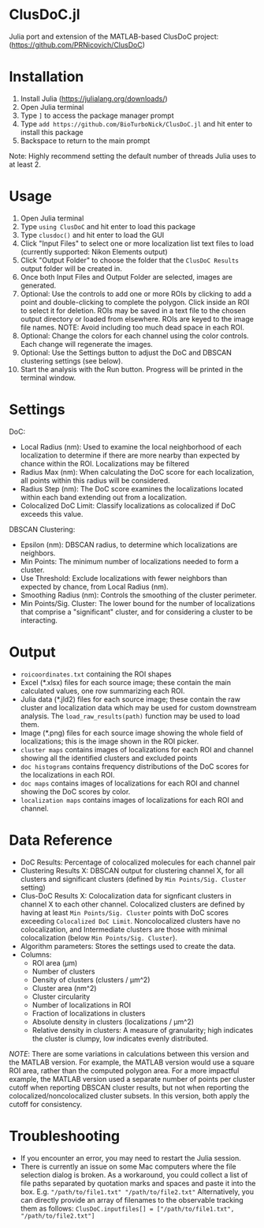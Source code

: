 # ClusDoC.jl
Julia port and extension of the MATLAB-based ClusDoC project: (https://github.com/PRNicovich/ClusDoC)

Installation
============

1. Install Julia (https://julialang.org/downloads/)
2. Open Julia terminal
3. Type `]` to access the package manager prompt
4. Type `add https://github.com/BioTurboNick/ClusDoC.jl` and hit enter to install this package
5. Backspace to return to the main prompt

Note: Highly recommend setting the default number of threads Julia uses to at least 2.

Usage
=====

1. Open Julia terminal
2. Type `using ClusDoC` and hit enter to load this package
3. Type `clusdoc()` and hit enter to load the GUI
4. Click "Input Files" to select one or more localization list text files to load (currently supported: Nikon Elements output)
5. Click "Output Folder" to choose the folder that the `ClusDoC Results` output folder will be created in.
6. Once both Input Files and Output Folder are selected, images are generated.
7. Optional: Use the controls to add one or more ROIs by clicking to add a point and double-clicking to complete the polygon. Click inside an ROI to select it for deletion. ROIs may be saved in a text file to the chosen output directory or loaded from elsewhere. ROIs are keyed to the image file names. NOTE: Avoid including too much dead space in each ROI.
8. Optional: Change the colors for each channel using the color controls. Each change will regenerate the images.
9. Optional: Use the Settings button to adjust the DoC and DBSCAN clustering settings (see below).
10. Start the analysis with the Run button. Progress will be printed in the terminal window.

Settings
========
DoC:
* Local Radius (nm): Used to examine the local neighborhood of each localization to determine if there are more nearby than expected by chance within the ROI. Localizations may be filtered 
* Radius Max (nm): When calculating the DoC score for each localization, all points within this radius will be considered.
* Radius Step (nm): The DoC score examines the localizations located within each band extending out from a localization.
* Colocalized DoC Limit: Classify localizations as colocalized if DoC exceeds this value.

DBSCAN Clustering:
* Epsilon (nm): DBSCAN radius, to determine which localizations are neighbors.
* Min Points: The minimum number of localizations needed to form a cluster.
* Use Threshold: Exclude localizations with fewer neighbors than expected by chance, from Local Radius (nm).
* Smoothing Radius (nm): Controls the smoothing of the cluster perimeter.
* Min Points/Sig. Cluster: The lower bound for the number of localizations that comprise a "significant" cluster, and for considering a cluster to be interacting.

Output
======
   - `roicoordinates.txt` containing the ROI shapes
   - Excel (*.xlsx) files for each source image; these contain the main calculated values, one row summarizing each ROI.
   - Julia data (*.jld2) files for each source image; these contain the raw cluster and localization data which may be used for custom downstream analysis. The `load_raw_results(path)` function may be used to load them.
   - Image (*.png) files for each source image showing the whole field of localizations; this is the image shown in the ROI picker.
   - `cluster maps` contains images of localizations for each ROI and channel showing all the identified clusters and excluded points
   - `doc histograms` contains frequency distributions of the DoC scores for the localizations in each ROI.
   - `doc maps` contains images of localizations for each ROI and channel showing the DoC scores by color.
   - `localization maps` contains images of localizations for each ROI and channel.

Data Reference
=================
   - DoC Results: Percentage of colocalized molecules for each channel pair
   - Clustering Results X: DBSCAN output for clustering channel X, for all clusters and significant clusters (defined by `Min Points/Sig. Cluster` setting)
   - Clus-DoC Results X: Colocalization data for signficant clusters in channel X to each other channel. Colocalized clusters are defined by having at least `Min Points/Sig. Cluster` points with DoC scores exceeding `Colocalized DoC Limit`. Noncolocalized clusters have no colocalization, and Intermediate clusters are those with minimal colocalization (below `Min Points/Sig. Cluster`).
   - Algorithm parameters: Stores the settings used to create the data.
   - Columns:
       * ROI area (μm)
       * Number of clusters
       * Density of clusters (clusters / μm^2)
       * Cluster area (nm^2)
       * Cluster circularity
       * Number of localizations in ROI
       * Fraction of localizations in clusters
       * Absolute density in clusters (localizations / μm^2)
       * Relative density in clusters: A measure of granularity; high indicates the cluster is clumpy, low indicates evenly distributed.


*NOTE*: There are some variations in calculations between this version and the MATLAB version. For example, the MATLAB version would use a square ROI area, rather than the computed polygon area. For a more impactful example, the MATLAB version used a separate number of points per cluster cutoff when reporting DBSCAN cluster
results, but not when reporting the colocalized/noncolocalized cluster subsets. In this version, both apply the cutoff for consistency.

Troubleshooting
================
   - If you encounter an error, you may need to restart the Julia session.
   - There is currently an issue on some Mac computers where the file selection dialog is broken. As a workaround, you could collect a list of file paths separated by quotation marks and spaces and paste it into the box. E.g. `"/path/to/file1.txt" "/path/to/file2.txt"` Alternatively, you can directly provide an array of filenames to the observable tracking them as follows: `ClusDoC.inputfiles[] = ["/path/to/file1.txt", "/path/to/file2.txt"]`
